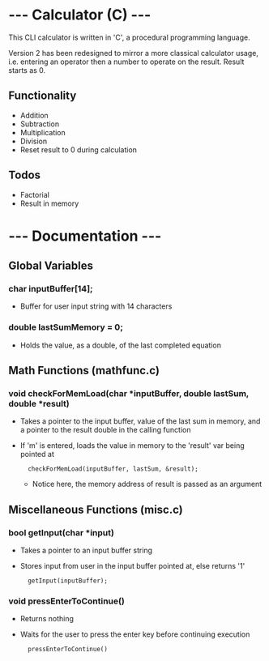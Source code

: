 # --- Calculator (C) ---
This CLI calculator is written in 'C', a procedural programming language.

Version 2 has been redesigned to mirror a more classical calculator usage, i.e. entering an operator then a number to operate on the result. Result starts as 0.

## Functionality
- Addition
- Subtraction
- Multiplication
- Division
- Reset result to 0 during calculation

## Todos
- Factorial
- Result in memory

# --- Documentation ---
## Global Variables
### char inputBuffer[14];
- Buffer for user input string with 14 characters

### double lastSumMemory = 0;
- Holds the value, as a double, of the last completed equation

## Math Functions (mathfunc.c)
### void checkForMemLoad(char *inputBuffer, double lastSum, double *result)
- Takes a pointer to the input buffer, value of the last sum in memory, and a pointer to the result double in the calling function
- If 'm' is entered, loads the value in memory to the 'result' var being pointed at

        checkForMemLoad(inputBuffer, lastSum, &result);
    - Notice here, the memory address of result is passed as an argument

## Miscellaneous Functions (misc.c)
### bool getInput(char *input)
- Takes a pointer to an input buffer string
- Stores input from user in the input buffer pointed at, else returns '1'

        getInput(inputBuffer);

### void pressEnterToContinue()
- Returns nothing
- Waits for the user to press the enter key before continuing execution

        pressEnterToContinue()